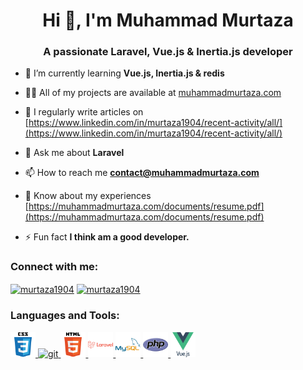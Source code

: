 <h1 align="center">Hi 👋, I'm Muhammad Murtaza</h1>
<h3 align="center">A passionate Laravel, Vue.js & Inertia.js developer</h3>

- 🌱 I’m currently learning **Vue.js, Inertia.js & redis**

- 👨‍💻 All of my projects are available at [muhammadmurtaza.com](muhammadmurtaza.com)

- 📝 I regularly write articles on [https://www.linkedin.com/in/murtaza1904/recent-activity/all/](https://www.linkedin.com/in/murtaza1904/recent-activity/all/)

- 💬 Ask me about **Laravel**

- 📫 How to reach me **contact@muhammadmurtaza.com**

- 📄 Know about my experiences [https://muhammadmurtaza.com/documents/resume.pdf](https://muhammadmurtaza.com/documents/resume.pdf)

- ⚡ Fun fact **I think am a good developer.**

<h3 align="left">Connect with me:</h3>
<p align="left">
<a href="https://linkedin.com/in/murtaza1904" target="blank"><img align="center" src="https://raw.githubusercontent.com/rahuldkjain/github-profile-readme-generator/master/src/images/icons/Social/linked-in-alt.svg" alt="murtaza1904" height="30" width="40" /></a>
<a href="https://fb.com/murtaza1904" target="blank"><img align="center" src="https://raw.githubusercontent.com/rahuldkjain/github-profile-readme-generator/master/src/images/icons/Social/facebook.svg" alt="murtaza1904" height="30" width="40" /></a>
</p>

<h3 align="left">Languages and Tools:</h3>
<p align="left"> <a href="https://www.w3schools.com/css/" target="_blank" rel="noreferrer"> <img src="https://raw.githubusercontent.com/devicons/devicon/master/icons/css3/css3-original-wordmark.svg" alt="css3" width="40" height="40"/> </a> <a href="https://git-scm.com/" target="_blank" rel="noreferrer"> <img src="https://www.vectorlogo.zone/logos/git-scm/git-scm-icon.svg" alt="git" width="40" height="40"/> </a> <a href="https://www.w3.org/html/" target="_blank" rel="noreferrer"> <img src="https://raw.githubusercontent.com/devicons/devicon/master/icons/html5/html5-original-wordmark.svg" alt="html5" width="40" height="40"/> </a> <a href="https://laravel.com/" target="_blank" rel="noreferrer"> <img src="https://raw.githubusercontent.com/devicons/devicon/master/icons/laravel/laravel-original-wordmark.svg" alt="laravel" width="40" height="40"/> </a> <a href="https://www.mysql.com/" target="_blank" rel="noreferrer"> <img src="https://raw.githubusercontent.com/devicons/devicon/master/icons/mysql/mysql-original-wordmark.svg" alt="mysql" width="40" height="40"/> </a> <a href="https://www.php.net" target="_blank" rel="noreferrer"> <img src="https://raw.githubusercontent.com/devicons/devicon/master/icons/php/php-original.svg" alt="php" width="40" height="40"/> </a> <a href="https://vuejs.org/" target="_blank" rel="noreferrer"> <img src="https://raw.githubusercontent.com/devicons/devicon/master/icons/vuejs/vuejs-original-wordmark.svg" alt="vuejs" width="40" height="40"/> </a> </p>
